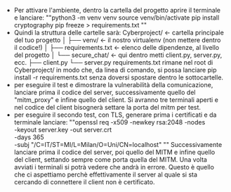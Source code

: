 - Per attivare l'ambiente, dentro la cartella del progetto aprire il terminale e lanciare:
""python3 -m venv venv
source venv/bin/activate
pip install cryptography
pip freeze > requirements.txt
""
- Quindi la struttura delle cartelle sarà: 
Cyberproject/           ← cartella principale del tuo progetto
│
├── venv/               ← il nostro virtualenv (non mettere dentro il codice!)
│
├── requirements.txt    ← elenco delle dipendenze, al livello del progetto
│
└── secure_chat/        ← qui dentro metti client.py, server.py, ecc.
    ├── client.py
    └── server.py
requirements.txt rimane nel root di Cyberproject/ in modo che, da linea di comando, si possa lanciare pip install -r requirements.txt senza doversi spostare dentro le sottocartelle.
- per eseguire il test e dimostrare la vulnerabilità della comunicazione, lanciare prima il codice del server, successivamente quello del "mitm_proxy" e infine quello del client. Si avranno tre terminali aperti e nel codice del client bisognerà settare la porta del mitm per test.
- per eseguire il secondo test, con TLS, generare prima i certificati e da terminale lanciare:
""openssl req -x509 -newkey rsa:2048 -nodes \
  -keyout server.key -out server.crt \
  -days 365 \
  -subj "/C=IT/ST=MI/L=Milan/O=Uni/CN=localhost"
""
Successivamente lanciare prima il codice del server, poi quello del MITM e infine quello del client, settando sempre come porta quella del MITM. Una volta avviati i terminali si potrà vedere che andrà in errore. Questo è quello che ci aspettiamo perchè effettivamente il server al quale si sta cercando di connettere il client non è certificato.
